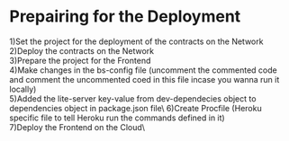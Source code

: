 # Prepairing for the Deployment   

1)Set the project for the deployment of the contracts on the Network\
2)Deploy the contracts on the Network\
3)Prepare the project for the Frontend\
4)Make changes in the bs-config file (uncomment the commented code and comment the uncommented coed in this file incase you wanna run it locally)\
5)Added the lite-server key-value from dev-dependecies object to dependencies object in package.json file\ 
6)Create Procfile (Heroku specific file to tell Heroku run the commands defined in it)\
7)Deploy the Frontend on the Cloud\
